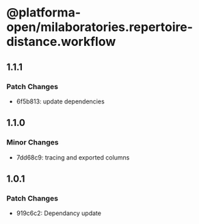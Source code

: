 # @platforma-open/milaboratories.repertoire-distance.workflow

## 1.1.1

### Patch Changes

- 6f5b813: update dependencies

## 1.1.0

### Minor Changes

- 7dd68c9: tracing and exported columns

## 1.0.1

### Patch Changes

- 919c6c2: Dependancy update
